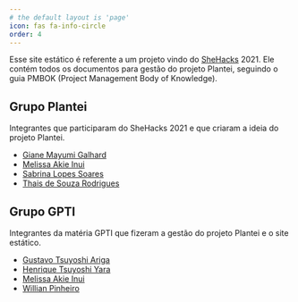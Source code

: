 ```yaml
---
# the default layout is 'page'
icon: fas fa-info-circle
order: 4
---
```


Esse site estático é referente a um projeto vindo do [SheHacks](https://shehacks.xyz) 2021. Ele contém todos os documentos para
gestão do projeto Plantei, seguindo o guia PMBOK (Project Management Body of Knowledge).

## Grupo Plantei

Integrantes que participaram do SheHacks 2021 e que criaram a ideia do projeto Plantei.

- [Giane Mayumi Galhard](https://github.com/Anemaygi)
- [Melissa Akie Inui](https://github.com/mee-akie)
- [Sabrina Lopes Soares](https://github.com/sabslopes)
- [Thais de Souza Rodrigues](https://github.com/thatarocket)

## Grupo GPTI

Integrantes da matéria GPTI que fizeram a gestão do projeto Plantei e o site estático.

- [Gustavo Tsuyoshi Ariga](https://github.com/T16K)
- [Henrique Tsuyoshi Yara](https://github.com/HTsuyoshi)
- [Melissa Akie Inui](https://github.com/mee-akie)
- [Willian Pinheiro](https://github.com/willpinha)
